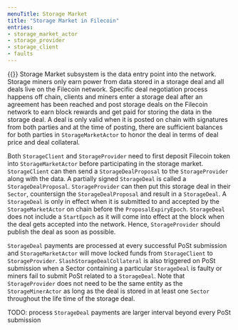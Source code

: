 ```yaml
---
menuTitle: Storage Market
title: "Storage Market in Filecoin"
entries:
- storage_market_actor
- storage_provider
- storage_client
- faults
---
```


{{<label storage_market_subsystem>}}
Storage Market subsystem is the data entry point into the network. Storage miners only earn power from data stored in a storage deal and all deals live on the Filecoin network. Specific deal negotiation process happens off chain, clients and miners enter a storage deal after an agreement has been reached and post storage deals on the Filecoin network to earn block rewards and get paid for storing the data in the storage deal. A deal is only valid when it is posted on chain with signatures from both parties and at the time of posting, there are sufficient balances for both parties in `StorageMarketActor` to honor the deal in terms of deal price and deal collateral. 

Both `StorageClient` and `StorageProvider` need to first deposit Filecoin token into `StorageMarketActor` before participating in the storage market. `StorageClient` can then send a `StorageDealProposal` to the `StorageProvider` along with the data. A partially signed `StorageDeal` is called a `StorageDealProposal`. `StorageProvider` can then put this storage deal in their `Sector`, countersign the `StorageDealProposal` and result in a `StorageDeal`. A `StorageDeal` is only in effect when it is submitted to and accepted by the `StorageMarketActor` on chain before the `ProposalExpiryEpoch`. `StorageDeal` does not include a `StartEpoch` as it will come into effect at the block when the deal gets accepted into the network. Hence, `StorageProvider` should publish the deal as soon as possible.

`StorageDeal` payments are processed at every successful PoSt submission and `StorageMarketActor` will move locked funds from `StorageClient` to `StorageProvider`. `SlashStorageDealCollateral` is also triggered on PoSt submission when a Sector containing a particular `StorageDeal` is faulty or miners fail to submit PoSt related to a `StorageDeal`. Note that `StorageProvider` does not need to be the same entity as the `StorageMinerActor` as long as the deal is stored in at least one `Sector` throughout the life time of the storage deal.

TODO: process `StorageDeal` payments are larger interval beyond every PoSt submission
